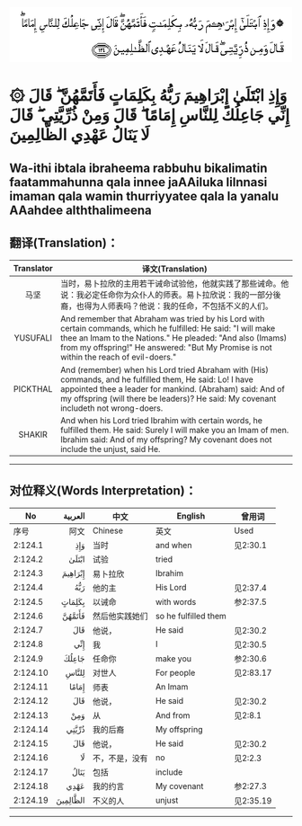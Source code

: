 ![002:124](images/002_124.gif)

#   ۞ وَإِذِ ابْتَلَىٰ إِبْرَاهِيمَ رَبُّهُ بِكَلِمَاتٍ فَأَتَمَّهُنَّ ۖ قَالَ إِنِّي جَاعِلُكَ لِلنَّاسِ إِمَامًا ۖ قَالَ وَمِنْ ذُرِّيَّتِي ۖ قَالَ لَا يَنَالُ عَهْدِي الظَّالِمِينَ 

## Wa-ithi ibtala ibraheema rabbuhu bikalimatin faatammahunna qala innee jaAAiluka lilnnasi imaman qala wamin thurriyyatee qala la yanalu AAahdee alththalimeena

## 翻译(Translation)：

| Translator | 译文(Translation)                                            |
|:----------:| ------------------------------------------------------------ |
| 马坚       | 当时，易卜拉欣的主用若干诫命试验他，他就实践了那些诫命。他说：我必定任命你为众仆人的师表。易卜拉欣说：我的一部分後裔，也得为人师表吗？他说：我的任命，不包括不义的人们。 |
| YUSUFALI   | And remember that Abraham was tried by his Lord with certain commands, which he fulfilled: He said: "I will make thee an Imam to the Nations." He pleaded: "And also (Imams) from my offspring!" He answered: "But My Promise is not within the reach of evil-doers." |
| PICKTHAL   | And (remember) when his Lord tried Abraham with (His) commands, and he fulfilled them, He said: Lo! I have appointed thee a leader for mankind. (Abraham) said: And of my offspring (will there be leaders)? He said: My covenant includeth not wrong-doers. |
| SHAKIR     | And when his Lord tried Ibrahim with certain words, he fulfilled them. He said: Surely I will make you an Imam of men. Ibrahim said: And of my offspring? My covenant does not include the unjust, said He. |

---

## 对位释义(Words Interpretation)：

| No       | العربية  | 中文           | English              | 曾用词    |
| -------- | --------:| -------------- | -------------------- | --------- |
| 序号     | 阿文     | Chinese        | 英文                 | Used    |
| 2:124.1  | وَإِذِ | 当时           | and when             | 见2:30.1  |
| 2:124.2  | ابْتَلَىٰ | 试验           | tried                |           |
| 2:124.3  | إِبْرَاهِيمَ | 易卜拉欣       | Ibrahim              |           |
| 2:124.4  | رَبُّهُ | 他的主         | His Lord             | 见2:37.4  |
| 2:124.5  | بِكَلِمَاتٍ | 以诫命         | with words           | 参2:37.5  |
| 2:124.6  | فَأَتَمَّهُنَّ | 然后他实践她们 | so he fulfilled them |           |
| 2:124.7  | قَالَ | 他说，         | He said              | 见2:30.2  |
| 2:124.8  | إِنِّي | 我             | I                    | 见2:30.5  |
| 2:124.9  | جَاعِلُكَ | 任命你         | make you             | 参2:30.6  |
| 2:124.10 | لِلنَّاسِ | 对世人         | For people           | 见2:83.17 |
| 2:124.11 | إِمَامًا | 师表           | An Imam              |           |
| 2:124.12 | قَالَ | 他说，         | He said              | 见2:30.2  |
| 2:124.13 | وَمِنْ | 从             | And from             | 见2:8.1   |
| 2:124.14 | ذُرِّيَّتِي | 我的后裔       | My offspring         |           |
| 2:124.15 | قَالَ | 他说，         | He said              | 见2:30.2  |
| 2:124.16 | لَا    | 不，不是，没有 | no                   | 见2:2.3   |
| 2:124.17 | يَنَالُ | 包括           | include              |           |
| 2:124.18 | عَهْدِي | 我的约言       | My covenant          | 参2:27.3  |
| 2:124.19 | الظَّالِمِينَ | 不义的人       | unjust               | 见2:35.19 |

---
